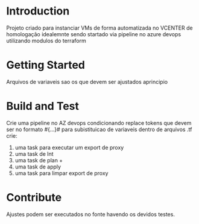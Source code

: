 # Introduction 
Projeto criado para instanciar VMs de forma automatizada no VCENTER de homologação idealemnte sendo startado via pipeline no azure devops utilizando modulos do terraform

# Getting Started
Arquivos de variaveis sao os que devem ser ajustados aprincipio

# Build and Test
Crie uma pipeline no AZ devops condicionando replace tokens que devem ser no formato #{...}# para subistituicao de variaveis dentro de arquivos .tf
crie:
1. uma task para executar um export de proxy
2. uma task de Int 
3. uma task de plan + <valor>
4. uma task de apply <valor>
1. uma task para limpar export de proxy


# Contribute
Ajustes podem ser executados no fonte havendo os devidos testes. 
